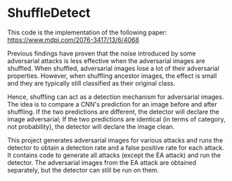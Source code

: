 # ShuffleDetect
This code is the implementation of the following paper: https://www.mdpi.com/2076-3417/13/6/4068

Previous findings have proven that the noise introduced by some adversarial attacks is less effective when the adversarial images are shuffled.
When shuffled, adversarial images lose a lot of their adversarial properties. However, when shuffling ancestor images, the effect is small and they 
are typically still classified as their original class.

Hence, shuffling can act as a detection mechanism for adversarial images. The idea is to compare a CNN's prediction for an image before and after shuffling.
If the two predictions are different, the detector will declare the image adversarial;
If the two predictions are identical (in terms of category, not probability), the detector will declare the image clean. 

This project generates adversarial images for various attacks and runs the detector to obtain a detection rate and a false positive rate for each attack.
It contains code to generate all attacks (except the EA attack) and run the detector. The adversarial images from the EA attack are obtained separately, but the detector can still be run on them.

